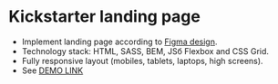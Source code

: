 # Kickstarter landing page
- Implement landing page according to [Figma design](https://www.figma.com/file/OMjQNb3hg1LKMV4OwyQ3Ao/BOSE?node-id=0%3A1).
- Technology stack: HTML, SASS, BEM, JSб Flexbox and CSS Grid.
- Fully responsive layout (mobiles, tablets, laptops, high screens).
- See [DEMO LINK](https://yegorkochetkov.github.io/bose-landing/)

